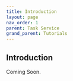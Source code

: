 ```yaml
---
title: Introduction
layout: page
nav_order: 1
parent: Task Service
grand_parent: Tutorials
---
```


## Introduction

Coming Soon.
